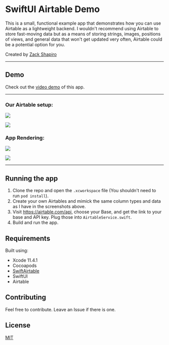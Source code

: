 # SwiftUI Airtable Demo

This is a small, functional example app that demonstrates how you can use Airtable as a lightweight backend. I wouldn't recommend using Airtable to store fast-moving data but as a means of storing strings, images, positions of views, and general data that won't get updated very often, Airtable could be a potential option for you.

Created by [Zack Shapiro](https://twitter.com/zackshapiro)

---

## Demo

Check out the [video demo](https://share.getcloudapp.com/bLue5z98) of this app.

---

### Our Airtable setup:

![](https://p93.f3.n0.cdn.getcloudapp.com/items/lluDdRYl/Screen%20Shot%202020-05-07%20at%201.19.00%20PM.png?v=e6b3e1a71d2acf4d2ab61e77b348fff5)

![](https://p93.f3.n0.cdn.getcloudapp.com/items/NQuDjRro/Screen%20Shot%202020-05-07%20at%201.19.06%20PM.png?v=1657ce26609a1f9c805b662d304cd92a)

### App Rendering:

![](https://p93.f3.n0.cdn.getcloudapp.com/items/2NuX7Jld/Simulator%20Screen%20Shot%20-%20iPhone%20SE%20%282nd%20generation%29%20-%202020-05-07%20at%2013.18.51.png?v=0935a755876eca8f21c5bed0c9bc3186)

![](https://p93.f3.n0.cdn.getcloudapp.com/items/BluZWjKm/Simulator%20Screen%20Shot%20-%20iPhone%20SE%20%282nd%20generation%29%20-%202020-05-07%20at%2013.18.57.png?v=e42b4b30c4fd5da17ccde5a61d7cf2d4)

---

## Running the app

1. Clone the repo and open the `.xcworkspace` file (You shouldn't need to run `pod install`).
2. Create your own Airtables and mimick the same column types and data as I have in the screenshots above.
3. Visit https://airtable.com/api, choose your Base, and get the link to your base and API key. Plug those into `AirtableService.swift`.
4. Build and run the app.

## Requirements

Built using:

- Xcode 11.4.1
- Cocoapods
- [SwiftAirtable](https://github.com/nicolasnascimento/SwiftAirtable)
- SwiftUI
- Airtable

## Contributing

Feel free to contribute. Leave an Issue if there is one.

## License

[MIT](https://github.com/zackshapiro/SwiftUIAirtableDemo/blob/master/LICENSE)

